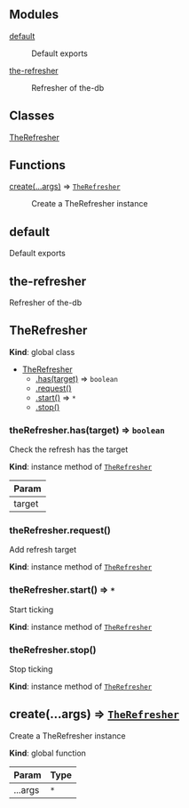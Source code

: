 <!--- Code generated by @the-/script-doc. DO NOT EDIT. -->

## Modules

<dl>
<dt><a href="#module_default">default</a></dt>
<dd><p>Default exports</p>
</dd>
<dt><a href="#module_the-refresher">the-refresher</a></dt>
<dd><p>Refresher of the-db</p>
</dd>
</dl>

## Classes

<dl>
<dt><a href="#TheRefresher">TheRefresher</a></dt>
<dd></dd>
</dl>

## Functions

<dl>
<dt><a href="#create">create(...args)</a> ⇒ <code><a href="#TheRefresher">TheRefresher</a></code></dt>
<dd><p>Create a TheRefresher instance</p>
</dd>
</dl>

<a name="module_default"></a>

## default
Default exports

<a name="module_the-refresher"></a>

## the-refresher
Refresher of the-db

<a name="TheRefresher"></a>

## TheRefresher
**Kind**: global class  

* [TheRefresher](#TheRefresher)
    * [.has(target)](#TheRefresher+has) ⇒ <code>boolean</code>
    * [.request()](#TheRefresher+request)
    * [.start()](#TheRefresher+start) ⇒ <code>\*</code>
    * [.stop()](#TheRefresher+stop)

<a name="TheRefresher+has"></a>

### theRefresher.has(target) ⇒ <code>boolean</code>
Check the refresh has the target

**Kind**: instance method of [<code>TheRefresher</code>](#TheRefresher)  

| Param |
| --- |
| target | 

<a name="TheRefresher+request"></a>

### theRefresher.request()
Add refresh target

**Kind**: instance method of [<code>TheRefresher</code>](#TheRefresher)  
<a name="TheRefresher+start"></a>

### theRefresher.start() ⇒ <code>\*</code>
Start ticking

**Kind**: instance method of [<code>TheRefresher</code>](#TheRefresher)  
<a name="TheRefresher+stop"></a>

### theRefresher.stop()
Stop ticking

**Kind**: instance method of [<code>TheRefresher</code>](#TheRefresher)  
<a name="create"></a>

## create(...args) ⇒ [<code>TheRefresher</code>](#TheRefresher)
Create a TheRefresher instance

**Kind**: global function  

| Param | Type |
| --- | --- |
| ...args | <code>\*</code> | 

